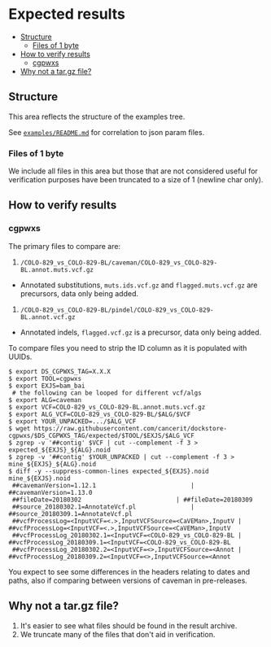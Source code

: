 # Expected results

<!-- TOC depthFrom:2 depthTo:6 withLinks:1 updateOnSave:1 orderedList:0 -->

- [Structure](#structure)
	- [Files of 1 byte](#files-of-1-byte)
- [How to verify results](#how-to-verify-results)
	- [cgpwxs](#cgpwxs)
- [Why not a tar.gz file?](#why-not-a-targz-file)

<!-- /TOC -->

## Structure

This area reflects the structure of the examples tree.

See [`examples/README.md`](../examples/README.md) for correlation to json param files.

### Files of 1 byte

We include all files in this area but those that are not considered useful for verification
purposes have been truncated to a size of 1 (newline char only).

## How to verify results

### cgpwxs

The primary files to compare are:

1. `/COLO-829_vs_COLO-829-BL/caveman/COLO-829_vs_COLO-829-BL.annot.muts.vcf.gz`
  * Annotated substitutions, `muts.ids.vcf.gz` and `flagged.muts.vcf.gz` are precursors, data only being added.
1. `/COLO-829_vs_COLO-829-BL/pindel/COLO-829_vs_COLO-829-BL.annot.vcf.gz`
  * Annotated indels, `flagged.vcf.gz` is a precursor, data only being added.

To compare files you need to strip the ID column as it is populated with UUIDs.

<!-- indent (1 space) comments to prevent corruption of TOC -->

```
$ export DS_CGPWXS_TAG=X.X.X
$ export TOOL=cgpwxs
$ export EXJS=bam_bai
 # the following can be looped for different vcf/algs
$ export ALG=caveman
$ export VCF=COLO-829_vs_COLO-829-BL.annot.muts.vcf.gz
$ export ALG_VCF=COLO-829_vs_COLO-829-BL/$ALG/$VCF
$ export YOUR_UNPACKED=.../$ALG_VCF
$ wget https://raw.githubusercontent.com/cancerit/dockstore-cgpwxs/$DS_CGPWXS_TAG/expected/$TOOL/$EXJS/$ALG_VCF
$ zgrep -v '##contig' $VCF | cut --complement -f 3 > expected_${EXJS}_${ALG}.noid
$ zgrep -v '##contig' $YOUR_UNPACKED | cut --complement -f 3 > mine_${EXJS}_${ALG}.noid
$ diff -y --suppress-common-lines expected_${EXJS}.noid mine_${EXJS}.noid
 ##cavemanVersion=1.12.1					      |	##cavemanVersion=1.13.0
 ##fileDate=20180302					      |	##fileDate=20180309
 ##source_20180302.1=AnnotateVcf.pl			      |	##source_20180309.1=AnnotateVcf.pl
 ##vcfProcessLog=<InputVCF=<.>,InputVCFSource=<CaVEMan>,InputV |	##vcfProcessLog=<InputVCF=<.>,InputVCFSource=<CaVEMan>,InputV
 ##vcfProcessLog_20180302.1=<InputVCF=<COLO-829_vs_COLO-829-BL |	##vcfProcessLog_20180309.1=<InputVCF=<COLO-829_vs_COLO-829-BL
 ##vcfProcessLog_20180302.2=<InputVCF=<>,InputVCFSource=<Annot |	##vcfProcessLog_20180309.2=<InputVCF=<>,InputVCFSource=<Annot
```

You expect to see some differences in the headers relating to dates and paths, also if comparing between versions of caveman in pre-releases.

## Why not a tar.gz file?

1. It's easier to see what files should be found in the result archive.
1. We truncate many of the files that don't aid in verification.
